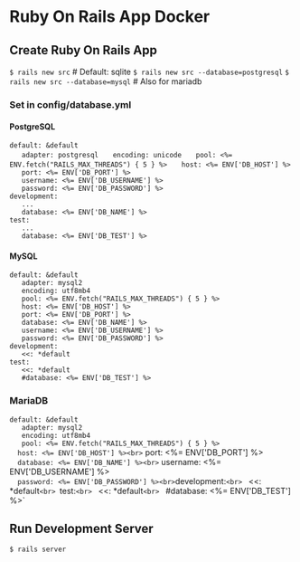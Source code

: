 # Ruby On Rails App Docker

## Create Ruby On Rails App

`$ rails new src`   # Default: sqlite
`$ rails new src --database=postgresql`
`$ rails new src --database=mysql`  # Also for mariadb

### Set in config/database.yml

#### PostgreSQL

`default: &default`<br>
`   adapter: postgresql`
`   encoding: unicode`
`   pool: <%= ENV.fetch("RAILS_MAX_THREADS") { 5 } %>`
`   host: <%= ENV['DB_HOST'] %>`<br>
`   port: <%= ENV['DB_PORT'] %>`<br>
`   username: <%= ENV['DB_USERNAME'] %>`<br>
`   password: <%= ENV['DB_PASSWORD'] %>`<br>
`development:`<br>
`   ...`<br>
`   database: <%= ENV['DB_NAME'] %>`<br>
`test:`<br>
`   ...`<br>
`   database: <%= ENV['DB_TEST'] %>`<br>

#### MySQL

`default: &default`<br>
`   adapter: mysql2`<br>
`   encoding: utf8mb4`<br>
`   pool: <%= ENV.fetch("RAILS_MAX_THREADS") { 5 } %>`<br>
`   host: <%= ENV['DB_HOST'] %>`<br>
`   port: <%= ENV['DB_PORT'] %>`<br>
`   database: <%= ENV['DB_NAME'] %>`<br>
`   username: <%= ENV['DB_USERNAME'] %>`<br>
`   password: <%= ENV['DB_PASSWORD'] %>`<br>
`development:`<br>
`   <<: *default`<br>
`test:`<br>
`   <<: *default`<br>
`   #database: <%= ENV['DB_TEST'] %>`<br>

### MariaDB

`default: &default`<br>
`   adapter: mysql2`<br>
`   encoding: utf8mb4`<br>
`   pool: <%= ENV.fetch("RAILS_MAX_THREADS") { 5 } %>`<br>
`   host: <%= ENV['DB_HOST'] %><br>
`   port: <%= ENV['DB_PORT'] %><br>
`   database: <%= ENV['DB_NAME'] %><br>
`   username: <%= ENV['DB_USERNAME'] %><br>
`   password: <%= ENV['DB_PASSWORD'] %><br>
`development:`<br>
`   <<: *default`<br>
`test:`<br>
`   <<: *default`<br>
`   #database: <%= ENV['DB_TEST'] %>`<br>

## Run Development Server

`$ rails server`
